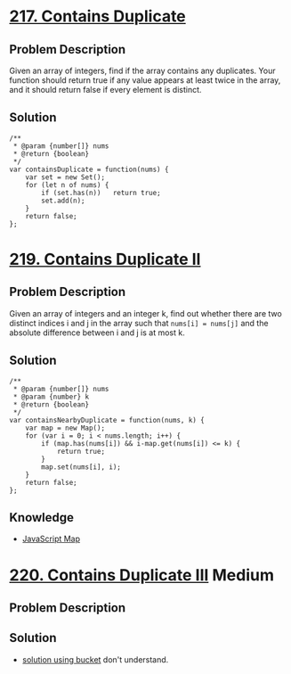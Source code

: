 # [217. Contains Duplicate](https://leetcode.com/problems/contains-duplicate)
## Problem Description
Given an array of integers, find if the array contains any duplicates. 
Your function should return true if any value appears at least twice in the array, 
and it should return false if every element is distinct.

## Solution
```
/**
 * @param {number[]} nums
 * @return {boolean}
 */
var containsDuplicate = function(nums) {  
    var set = new Set();
    for (let n of nums) {
        if (set.has(n))   return true;
        set.add(n);
    }
    return false;
};
```

# [219. Contains Duplicate II](https://leetcode.com/problems/contains-duplicate-ii)
## Problem Description
Given an array of integers and an integer k, find out whether there are two distinct indices i and j in the array such that `nums[i] = nums[j]` and the absolute difference between i and j is at most k.

## Solution
```
/**
 * @param {number[]} nums
 * @param {number} k
 * @return {boolean}
 */
var containsNearbyDuplicate = function(nums, k) {
    var map = new Map();
    for (var i = 0; i < nums.length; i++) {
        if (map.has(nums[i]) && i-map.get(nums[i]) <= k) {
            return true;
        }
        map.set(nums[i], i);
    }
    return false;
};
```

## Knowledge
- [JavaScript Map](https://developer.mozilla.org/en-US/docs/Web/JavaScript/Reference/Global_Objects/Map)

# [220. Contains Duplicate III](https://leetcode.com/problems/contains-duplicate-iii/description/)  Medium
## Problem Description

## Solution

- [solution using bucket](https://discuss.leetcode.com/topic/15199/ac-o-n-solution-in-java-using-buckets-with-explanation) don't understand.
